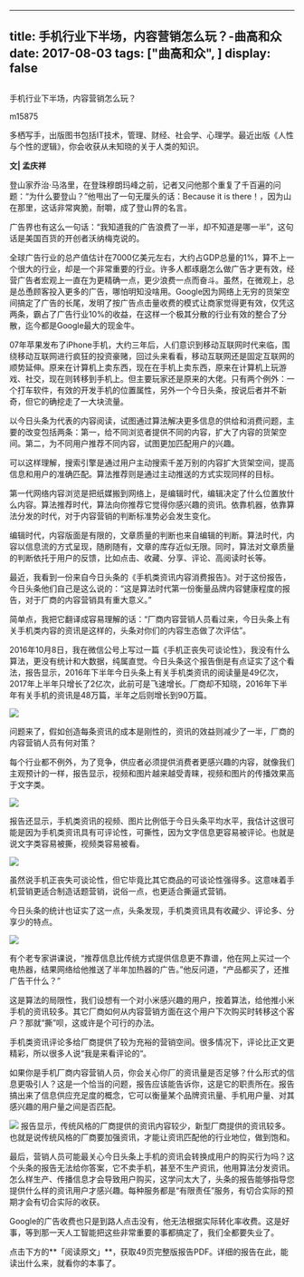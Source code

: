 
---
title:   手机行业下半场，内容营销怎么玩？-曲高和众
date: 2017-08-03
tags: ["曲高和众", ]
display: false
---


## 



手机行业下半场，内容营销怎么玩？




m15875




多栖写手，出版图书包括IT技术，管理、财经、社会学、心理学。最近出版《人性与个性的逻辑》，你会收获从未知晓的关于人类的知识。


**文| 孟庆祥**



登山家乔治·马洛里，在登珠穆朗玛峰之前，记者又问他那个重复了千百遍的问题：“为什么要登山？”他甩出了一句无厘头的话：Because it is there！，因为山在那里，这话非常爽脆，耐嚼，成了登山界的名言。



广告界也有这么一句话：“我知道我的广告浪费了一半，却不知道是哪一半”，这句话是美国百货的开创者沃纳梅克说的。



全球广告行业的总产值估计在7000亿美元左右，大约占GDP总量的1%，算不上一个很大的行业，却是一个非常重要的行业。许多人都琢磨怎么做广告才更有效，经营广告者宏观上一直在为更精确一点，更少浪费一点而奋斗。虽然，在微观上，总是怂恿顾客投入更多的广告，哪怕明知没啥用。Google因为网络上无穷的货架空间搞定了广告的长尾，发明了按广告点击量收费的模式让商家觉得更有效，仅凭这两条，霸占了广告行业10%的收益，在这样一个极其分散的行业有效的整合了分散，迄今都是Google最大的现金牛。



07年苹果发布了iPhone手机，大约三年后，人们意识到移动互联网时代来临，围绕移动互联网进行疯狂的投资豪赌，回过头来看看，移动互联网还是固定互联网的顺势延伸。原来在计算机上卖东西，现在在手机上卖东西，原来在计算机上玩游戏、社交，现在则转移到手机上。但主要玩家还是原来的大佬。只有两个例外：一个打车软件，有效的开发手机的位置属性，另外一个今日头条，按说后者并不新奇，但它的确挖走了一大块流量。



以今日头条为代表的内容阅读，试图通过算法解决更多信息的供给和消费问题，主要的改变包括两条：第一，给不同浏览者提供不同的内容，扩大了内容的货架空间。第二，为不同用户推荐不同内容，试图更加匹配用户的兴趣。



可以这样理解，搜索引擎是通过用户主动搜索千差万别的内容扩大货架空间，提高信息和用户的准确匹配。算法推荐则是通过主动推送的方式实现同样的目标。



第一代网络内容浏览是把纸媒搬到网络上，是编辑时代，编辑决定了什么位置放什么内容。算法推荐时代，算法向你推荐它觉得你感兴趣的资讯。依靠机器，依靠算法分发的时代，对于内容营销的判断标准势必会发生变化。



编辑时代，内容版面是有限的，文章质量的判断也来自编辑的判断。算法时代，内容以信息流的方式呈现，随刷随有，文章的库存近似无限。同时，算法对文章质量的判断依托于用户的反馈，比如点击、收藏、分享、评论、高阅读时长等。



最近，我看到一份来自今日头条的《手机类资讯内容消费报告》。对于这份报告，今日头条他们自己是这么说的：“这是算法时代第一份衡量品牌内容健康程度的报告，对于厂商的内容营销具有重大意义。”



简单点，我把它翻译成容易理解的话：“厂商内容营销人员看过来，今日头条上有关手机类内容的资讯是这样的，头条对你们的内容生态做了次评估”。



2016年10月8日，我在微信公号上写过一篇《手机正丧失可谈论性》，我没有什么算法，更没有统计和大数据，纯属直觉。今日头条这个报告倒是有点证实了这个看法，报告显示，2016年下半年今日头条上有关手机类资讯的阅读量是49亿次，2017年上半年只增长了2亿次，此前可是飞速增长。厂商却不知晓，2016年下半年有关手机的资讯是48万篇，半年之后则增长到90万篇。



<img data-s="300,640" data-type="jpeg" src="http://mmbiz.qpic.cn/mmbiz_jpg/fxGMiaL5Zj1jJKOoEkPA9W710zOsqmzsfaxmmo8n9ZwpvWCs2mZXDJcjVptA7tia3MaSwSJTGAfFTUzZxBg9lsZA/0?wx_fmt=jpeg" class="" data-ratio="0.5625" data-w="1280"/>

问题来了，假如创造每条资讯的成本是刚性的，资讯的效益则减少了一半，厂商的内容营销人员有何对策？



每个行业都不例外，为了竞争，供应者必须提供消费者更感兴趣的内容，就像我们主观预计的一样，报告显示，视频和图片越来越受青睐，视频和图片的传播效果高于文字类。





<img data-s="300,640" data-type="jpeg" src="http://mmbiz.qpic.cn/mmbiz_jpg/fxGMiaL5Zj1jU7KGt33aHvwq9n3EFkR1pORAh6tQF5kGOg0DPR1aGG6iabVuLlB0GdsQLPicgkib9kcABd3Y0QLxdA/0?wx_fmt=jpeg" class="" data-ratio="0.5625" data-w="1280"/>



报告还显示，手机类资讯的视频、图片比例低于今日头条平均水平，我估计这很可能是因为手机类资讯具有可评论性，可撕性，因为文字信息更容易被评论。也就是说文字类容易被撕，视频类容易被看。



<img src="http://mmbiz.qpic.cn/mmbiz_jpg/fxGMiaL5Zj1gpibKQ3jNKJwvOUVU1fMTf6vGsEHoESpkZAjV4pfs5t2IYeociaOYAejeDtbBy9iamePZlDNwe6Bzpg/0" class="" data-ratio="0.5625" data-w="1280"/>

虽然说手机正丧失可谈论性，但它毕竟比其它商品的可谈论性强得多。这意味着手机营销更适合制造话题营销，说俗一点，也更适合撕逼式营销。



今日头条的统计也证实了这一点，头条发现，手机类资讯具有收藏少、评论多、分享少的特点。

<img src="http://mmbiz.qpic.cn/mmbiz_jpg/fxGMiaL5Zj1gpibKQ3jNKJwvOUVU1fMTf6LHJYpfsFLD9B2CPek0CVD26ltOPbodaL3DsygicqBUsL8KvKWFHHibzg/0" class="" data-ratio="0.5625" data-w="1280"/>

有个老专家讲课说，“推荐信息比传统方式提供信息更不靠谱，他在网上买过一个电热器，结果网络给他推送了半年加热器的广告。”他反问道，“产品都买了，还推广告干什么？”



这是算法的局限性，我们设想有一个对小米感兴趣的用户，按着算法，给他推小米手机的资讯较多。其它厂商如何从内容营销方面在这个用户下次购买时转移这个客户？那就“撕”呗，这或许是个可行的办法。



手机类资讯评论多给厂商提供了较为充裕的营销空间。很多情况下，评论比正文更精彩，所以很多人说“我是来看评论的“。



如果你是手机厂商内容营销人员，你会关心你厂的资讯量是否足够？什么形式的信息更吸引人？这是一个恰当的问题，报告应该能告诉你，这是它的职责所在。报告搞出来了信息供应充足度的概念，它可以衡量某个品牌资讯量、手机用户量、对其感兴趣的用户量之间是否匹配。

<img src="http://mmbiz.qpic.cn/mmbiz_jpg/fxGMiaL5Zj1gpibKQ3jNKJwvOUVU1fMTf6ckydtZoAPicyPs0libyN4HKsgPUFNUm3pxzyj8NIVQ7RUIUFoAjpbuyg/0" class="" data-ratio="0.5625" data-w="1280"/> 报告显示，传统风格的厂商提供的资讯内容较少，新型厂商提供的资讯较多。也就是说传统风格的厂商要加强资讯，才能让资讯匹配他的行业地位，做到饱和。



最后，营销人员可能最关心今日头条上手机的资讯会转换成用户的购买行为吗？这个头条的报告无法给你答案，它不卖手机，甚至不生产资讯，他用算法分发资讯。怎么样生产、传播信息才会导致用户购买，这学问太大了，头条的报告能够指导您提供什么样的资讯用户才感兴趣。每种服务都是“有限责任”服务，有切合实际的预期才会有切合实际的收获。



Google的广告收费也只是到路人点击没有，他无法根据实际转化率收费。这是好事，等到那一天人工智能把这些非常重要的事都搞定了，我们全都要失业了。



点击下方的**「阅读原文」**，获取49页完整版报告PDF。详细的报告在此，能读出什么来，就看你的本事了。












